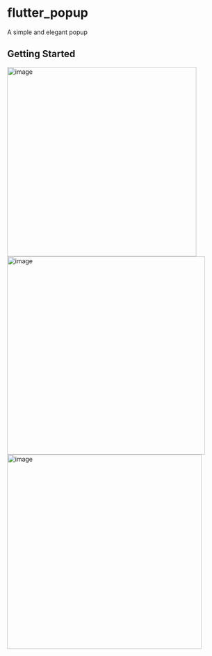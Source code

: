 # flutter_popup

A simple and elegant popup

## Getting Started

<img width="435" alt="image" src="https://github.com/herowws/flutter_popup/assets/41428542/0a755d5b-efb2-4007-b6de-a437fd28e066">
<img width="455" alt="image" src="https://github.com/herowws/flutter_popup/assets/41428542/7ed2ce74-3bb5-4d26-bd07-b8cd5950877e">
<img width="447" alt="image" src="https://github.com/herowws/flutter_popup/assets/41428542/5690d52e-6bdc-40a4-ad8d-b70863379f47">


